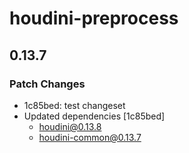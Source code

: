 # houdini-preprocess

## 0.13.7

### Patch Changes

-   1c85bed: test changeset
-   Updated dependencies [1c85bed]
    -   houdini@0.13.8
    -   houdini-common@0.13.7
